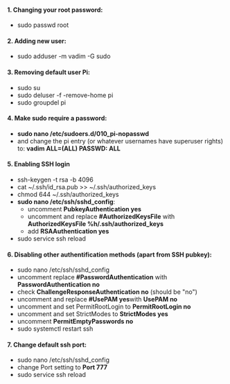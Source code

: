 #### 1. Changing your root password:
* sudo passwd root

#### 2. Adding new user:
* sudo adduser -m vadim -G sudo
 
#### 3. Removing default user Pi:
* sudo su
* sudo deluser -f -remove-home pi
* sudo groupdel pi

#### 4. Make sudo require a password:
* **sudo nano /etc/sudoers.d/010_pi-nopasswd**
* and change the pi entry (or whatever usernames have superuser rights) to: **vadim ALL=(ALL) PASSWD: ALL**

#### 5. Enabling SSH login
* ssh-keygen -t rsa -b 4096
* cat ~/.ssh/id_rsa.pub >> ~/.ssh/authorized_keys
* chmod 644 ~/.ssh/authorized_keys
* **sudo nano /etc/ssh/sshd_config**:
  * uncomment **PubkeyAuthentication yes** 
  * uncomment and replace **#AuthorizedKeysFile** with **AuthorizedKeysFile      %h/.ssh/authorized_keys**
  * add **RSAAuthentication yes**
* sudo service ssh reload

#### 6. Disabling other authentification methods (apart from SSH pubkey):
* sudo nano /etc/ssh/sshd_config
* uncomment replace **#PasswordAuthentication** with **PasswordAuthentication no**
* check **ChallengeResponseAuthentication no** (should be "no")
* uncomment and replace **#UsePAM yes**with **UsePAM no**
* uncomment and set PermitRootLogin to **PermitRootLogin no**
* uncomment and set StrictModes to **StrictModes yes**
* uncomment **PermitEmptyPasswords no**
* sudo systemctl restart ssh

#### 7. Change default ssh port:
* sudo nano /etc/ssh/sshd_config
* change Port setting to **Port 777**
* sudo service ssh reload